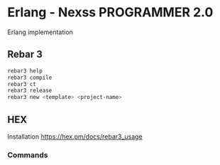 # Erlang - Nexss PROGRAMMER 2.0

Erlang implementation

## Rebar 3

```sh
rebar3 help
rebar3 compile
rebar3 ct
rebar3 release
rebar3 new <template> <project-name>
```

## HEX

Installation https://hex.pm/docs/rebar3_usage

### Commands
